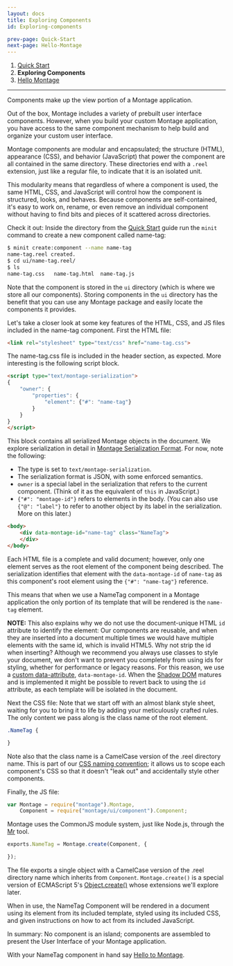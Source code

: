 ```yaml
---
layout: docs
title: Exploring Components
id: Exploring-components

prev-page: Quick-Start
next-page: Hello-Montage
---
```


1. [Quick Start](Quick-Start.html)
2. **Exploring Components**
3. [Hello Montage](Hello-Montage.html)

***
Components make up the view portion of a Montage application.

Out of the box, Montage includes a variety of prebuilt user interface components. However, when you build your custom Montage application, you have access to the same component mechanism to help build and organize your custom user interface.

Montage components are modular and encapsulated; the structure (HTML), appearance (CSS), and behavior (JavaScript) that power the component are all contained in the same directory. These directories end with a `.reel` extension, just like a regular file, to indicate that it is an isolated unit.

This modularity means that regardless of where a component is used, the same HTML, CSS, and JavaScript will control how the component is structured, looks, and behaves. Because components are self-contained, it's easy to work on, rename, or even remove an individual component without having to find bits and pieces of it scattered across directories.

Check it out: Inside the directory from the [Quick Start](https://github.com/montagejs/montage/wiki/Quick-Start) guide run the `minit` command to create a new component called name-tag:

```bash
$ minit create:component --name name-tag
name-tag.reel created.
$ cd ui/name-tag.reel/
$ ls 
name-tag.css   name-tag.html  name-tag.js
```

Note that the component is stored in the `ui` directory (which is where we store all our components). Storing components in the `ui` directory has the benefit that you can use any Montage package and easily locate the components it provides.

Let's take a closer look at some key features of the HTML, CSS, and JS files included in the name-tag component. First the HTML file:

```html
<link rel="stylesheet" type="text/css" href="name-tag.css">
```

The name-tag.css file is included in the header section, as expected. More interesting is the following script block.


```html
<script type="text/montage-serialization">
{
    "owner": {
        "properties": {
            "element": {"#": "name-tag"}
        }
    }
}
</script>
```

This block contains all serialized Montage objects in the document. We explore serialization in detail in [Montage Serialization Format](http://montagejs.org/docs/Montage-serialization-format). For now, note the following:

* The type is set to `text/montage-serialization`.
* The serialization format is JSON, with some enforced semantics.
* `owner` is a special label in the serialization that refers to the current component. (Think of it as the equivalent of `this` in JavaScript.)
* `{"#": "montage-id"}` refers to elements in the body. (You can also use `{"@": "label"}` to refer to another object by its label in the serialization. More on this later.)

```html
<body>
    <div data-montage-id="name-tag" class="NameTag">
    </div>
</body>
```

Each HTML file is a complete and valid document; however, only one element serves as the root element of the component being described. The serialization identifies that element with the `data-montage-id` of `name-tag` as this component's root element using the ```{"#": "name-tag"}``` reference.

This means that when we use a NameTag component in a Montage application the only portion of its template that will be rendered is the `name-tag` element. 

**NOTE:** This also explains why we do not use the document-unique HTML `id` attribute to identify the element: Our components are reusable, and when they are inserted into a document multiple times we would have multiple elements with the same id, which is invalid HTML5. Why not strip the id when inserting? Although we recommend you always use classes to style your document, we don't want to prevent you completely from using ids for styling, whether for performance or legacy reasons. For this reason, we use a [custom data-attribute](http://www.whatwg.org/specs/web-apps/current-work/multipage/elements.html#custom-data-attribute), `data-montage-id`. When the [Shadow DOM](https://dvcs.w3.org/hg/webcomponents/raw-file/tip/spec/shadow/index.html) matures and is implemented it might be possible to revert back to using the `id` attribute, as each template will be isolated in the document.

Next the CSS file: Note that we start off with an almost blank style sheet, waiting for you to bring it to life by adding your meticulously crafted rules. The only content we pass along is the class name of the root element.

```css
.NameTag {

}
```

Note also that the class name is a CamelCase version of the .reel directory name. This is part of our [CSS naming convention](https://github.com/montagejs/montage/wiki/Naming-Conventions); it allows us to scope each component's CSS so that it doesn't "leak out" and accidentally style other components.

Finally, the JS file:

```javascript
var Montage = require("montage").Montage,
    Component = require("montage/ui/component").Component;
```

Montage uses the CommonJS module system, just like Node.js, through the [Mr](https://github.com/montagejs/mr) tool.


```javascript
exports.NameTag = Montage.create(Component, {

});
```


The file exports a single object with a CamelCase version of the .reel directory name which inherits from `Component`. `Montage.create()` is a special version of ECMAScript 5's [Object.create()](https://developer.mozilla.org/en-US/docs/JavaScript/Reference/Global_Objects/Object/create) whose extensions we'll explore later.

When in use, the NameTag Component will be rendered in a document using its element from its included template, styled using its included CSS, and given instructions on how to act from its included JavaScript.

In summary: No component is an island; components are assembled to present the User Interface of your Montage application.

With your NameTag component in hand say [Hello to Montage](https://github.com/montagejs/montage/wiki/Hello-Montage).